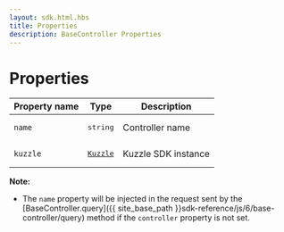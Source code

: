 ```yaml
---
layout: sdk.html.hbs
title: Properties
description: BaseController Properties
---
```


# Properties

| Property name        | Type     | Description          |
| -------------------- | -------- | --------------------------------------- |
| `name`               | <pre>string</pre> | Controller name    |
| `kuzzle`             | <a href="{{ site_base_path }}sdk-reference/js/6/kuzzle"><pre>Kuzzle</pre></a> | Kuzzle SDK instance      |

**Note:**
 - The `name` property will be injected in the request sent by the [BaseController.query]({{ site_base_path }}sdk-reference/js/6/base-controller/query) method if the `controller` property is not set.
